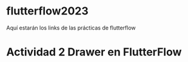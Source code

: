 # flutterflow2023
Aquí estarán los links de las prácticas de flutterflow

# Actividad 2 Drawer en FlutterFlow
